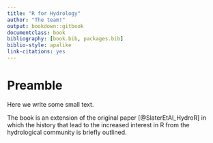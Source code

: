```yaml
--- 
title: "R for Hydrology"
author: "The team!"
output: bookdown::gitbook
documentclass: book
bibliography: [book.bib, packages.bib]
biblio-style: apalike
link-citations: yes
---
```



# Preamble



Here we write some small text. 

The book is an extension of the original paper [@SlaterEtAl_HydroR] in which the history that lead to the increased interest in R from the hydrological community is briefly outlined. 



